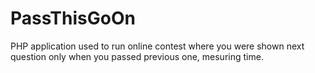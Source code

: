 PassThisGoOn
============

PHP application used to run online contest where you were shown next question only when you passed previous one, mesuring time.
